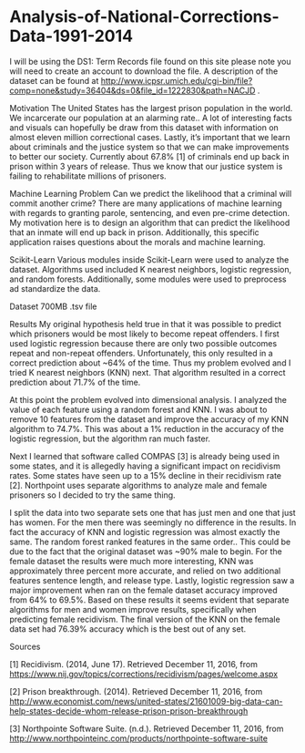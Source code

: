 # Analysis-of-National-Corrections-Data-1991-2014

I will be using the DS1: Term Records file found on this site please note you will need to create an account to download the file. A description of the dataset can be found at http://www.icpsr.umich.edu/cgi-bin/file?comp=none&study=36404&ds=0&file_id=1222830&path=NACJD . 


Motivation
The United States has the largest prison population in the world. We incarcerate our population at an alarming rate.. A lot of interesting facts and visuals can hopefully be draw from this dataset with information on almost eleven million correctional cases. Lastly, it’s important that we learn about criminals and the justice system so that we can make improvements to better our society. Currently about  67.8% [1] of criminals end up back in prison within 3 years of release. Thus we know that our justice system is failing to rehabilitate millions of prisoners. 


Machine Learning Problem
 Can we predict the likelihood that a criminal will commit another crime? There are many applications of machine learning with regards to granting parole, sentencing, and even pre-crime detection. My motivation here is to design an algorithm that can predict the likelihood that an inmate will end up back in prison. Additionally, this specific application raises questions about the morals and machine learning. 


Scikit-Learn
Various modules inside Scikit-Learn were used to analyze the dataset. Algorithms used included K nearest neighbors, logistic regression, and random forests. Additionally, some modules were used to preprocess ad standardize the data.


Dataset
700MB .tsv file


Results
My original hypothesis held true in that it was possible to predict which prisoners would be most likely to become repeat offenders. I first used logistic regression because there are only two possible outcomes repeat and non-repeat offenders. Unfortunately, this only resulted in a correct prediction about ~64% of the time. Thus my problem evolved and I tried K nearest neighbors (KNN) next. That algorithm resulted in a correct prediction about 71.7% of the time. 


At this point the problem evolved into dimensional analysis. I analyzed the value of each feature using a random forest and KNN. I was about to remove 10 features from the dataset and improve the accuracy of my KNN algorithm to 74.7%. This was about a 1% reduction in the accuracy of the logistic regression, but the algorithm ran much faster. 


Next I learned that software called COMPAS [3] is already being used in some states, and it is allegedly having a significant impact on recidivism rates. Some states have seen up to a 15% decline in their recidivism rate [2]. Northpoint uses separate algorithms to analyze male and female prisoners so I decided to try the same thing. 


I split the data into two separate sets one that has just men and one that just has women. For the men there was seemingly no difference in the results. In fact the accuracy of KNN and logistic regression was almost exactly the same. The random forest ranked features in the same order.. This could be due to the fact that the original dataset was ~90% male to begin. For the female dataset the results were much more interesting, KNN was approximately three percent more accurate, and relied on two additional features sentence length, and release type. Lastly, logistic regression saw a major improvement when ran on the female dataset accuracy improved from 64% to 69.5%. Based on these results it seems evident that separate algorithms for men and women improve results, specifically when predicting female recidivism. The final version of the KNN on the female data set had 76.39% accuracy which is the best out of any set.


Sources


[1] Recidivism. (2014, June 17). Retrieved December 11, 2016, from                 				https://www.nij.gov/topics/corrections/recidivism/pages/welcome.aspx


[2] Prison breakthrough. (2014). Retrieved December 11, 2016, from 	        http://www.economist.com/news/united-states/21601009-big-data-can-help-states-decide-whom-release-prison-prison-breakthrough


[3] Northpointe Software Suite. (n.d.). Retrieved December 11, 2016, from http://www.northpointeinc.com/products/northpointe-software-suite







